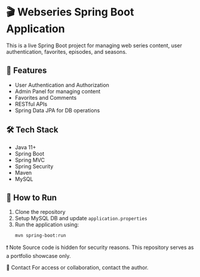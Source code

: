 # 🎬 Webseries Spring Boot Application

This is a live Spring Boot project for managing web series content, user authentication, favorites, episodes, and seasons.

## 📌 Features
- User Authentication and Authorization
- Admin Panel for managing content
- Favorites and Comments
- RESTful APIs
- Spring Data JPA for DB operations

## 🛠️ Tech Stack
- Java 11+
- Spring Boot
- Spring MVC
- Spring Security
- Maven
- MySQL

## 🚀 How to Run
1. Clone the repository
2. Setup MySQL DB and update `application.properties`
3. Run the application using:
   ```bash
   mvn spring-boot:run
❗ Note
Source code is hidden for security reasons. This repository serves as a portfolio showcase only.

📧 Contact
For access or collaboration, contact the author.
